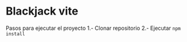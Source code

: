 # Blackjack vite

Pasos para ejecutar el proyecto
1.- Clonar repositorio
2.- Ejecutar `npm install`
